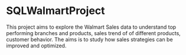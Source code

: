 # SQLWalmartProject
This project aims to explore the Walmart Sales data to understand top performing branches and products, sales trend of of different products, customer behavior. The aims is to study how sales strategies can be improved and optimized. 
